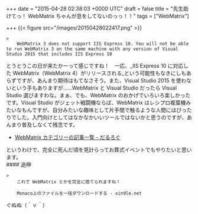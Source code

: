 
+++
date = "2015-04-28 02:38:03 +0000 UTC"
draft = false
title = "先生助けてっ！ WebMatrix ちゃんが息をしてないのっっ！！"
tags = ["WebMatrix"]

+++
{{< figure src="/images/20150428022417.png"  >}}<br/>


    >
        WebMatrix 3 does not support IIS Express 10. You will not be able to run WebMatrix 3 on the same machine with any version of Visual Studio 2015 that includes IIS Express 10

    
とうとうこの日が来たかーって感じですね！　一応、_IIS Express 10 に対応した WebMatrix（WebMatrix 4）がリリースされる_という可能性もなきにしもあらずですが、あんまり期待はもてなさそう。また、Visual Studio 2015 を使わないという手もありますが……WebMatrix と Visual Studio だったら Visual Studio 選びますわな。まぁ、でも、WebMatrix のおかげでいろいろ楽しかったです。Visual Studio がジェット戦闘機ならば、WebMatrix はレシプロ複葉機みたいなもんですが、自分みたいな趣味として片手間で触るような人間にはぴったりでした。入門向けとしてはなかなかいいツールではないかと思うのですが、あんまり普及しなくて残念です。

<ul>
<li><a href="https://blog.daruyanagi.jp/archive/category/WebMatrix">WebMatrix カテゴリーの記事一覧 - だるろぐ</a></li>
</ul>というわけで、完全に死んだ頃を見計らってお葬式イベントでもやりたいと思います。

<div class="section">
    #### 追伸
    
    >
        これで WebMatrix とかを完全に捨てられますね！

        Monaco上のファイルを一括ダウンロードする - xin9le.net
    
ぐぬぬ（＾ｖ＾）

</div>

